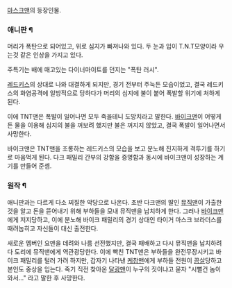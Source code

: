 [마스크맨](%EB%A7%88%EC%8A%A4%ED%81%AC%EB%A7%A8.md)의 등장인물.

### 애니판 ¶

  

머리가 폭탄으로 되어있고, 위로 심지가 빠져나와 있다. 두 눈과 입이 T.N.T모양이라 우는것 같은 인상을 가지고 있다.  

  

주특기는 배에 매고있는 다이너마이트를 던지는 "폭탄 러시".  

  

[레드키스](%EB%A0%88%EB%93%9C%ED%82%A4%EC%8A%A4%28%EB%A7%88%EC%8A%A4%ED%81%AC%EB%A7%A8%29.md)의 상대로 나와 대결하게 되지만, 경기 전부터 주눅든 모습이었고, 결국 레드키스의 화염공격에 일방적으로 당하다가
머리의 심지에 불이 붙어 폭발할 위기에 처하게 된다.

  

이에 TNT맨은 폭발이 일어나면 모두 죽을테니 도망치라고 말한다.
[바이크맨](%EB%B0%94%EC%9D%B4%ED%81%AC%EB%A7%A8.md)이 어떻게든 물을 이용해 심지의 불을 꺼보려 했지만
불은 꺼지지 않았고, 결국 폭발이 일어나면서 사망한다.

  

바이크맨은 TNT맨을 조롱하는 레드키스의 모습을 보고 분노해 진지하게 격투기를 하기로 마음먹게 된다. 다크 패밀리 간부의 강함을 증명함과
동시에 바이크맨이 성장하는 계기를 만들어 준셈.  

### 원작 ¶

  

애니판과는 다르게 다소 찌질한 악당으로 나온다. 초반 다크맨의 딸인
[뮤직맨](%EB%AE%A4%EC%A7%81%EB%A7%A8.md)이 가출한 것을 알고 돈을 뜯어내기 위해 부하들을 모내 뮤직맨을
납치하게 한다. 그러나 [바이크맨](%EB%B0%94%EC%9D%B4%ED%81%AC%EB%A7%A8.md)에게 저지당하고, 이에
분노해 바이크 패밀리의 경기 상대인 타이거 마스크 브라더스를 때려눕히고 자신들이 대신 출전한다.

  

새로운 멤버인 요맨을 데려와 나름 선전했지만, 결국 패배하고 다시 뮤직맨을 납치하려다 도리에 뮤직맨에게 역관광당한다. 이에 빡친 TNT맨은
부하들을 완전무장시키고 바이크 패밀리를 털러 가려 하지만, 갑자기 나타낸
[케찹맨](%EC%BC%80%EC%B0%B9%EB%A7%A8.md)에게 부하들 전원이
[끔살](%EB%81%94%EC%82%B4.md)당하고 본인도 중상을 입는다. 죽기 직전 찾아온
[달광맨](%EB%8B%AC%EA%B4%91%EB%A7%A8.md)이 누구의 짓이냐고 묻자 "시뻘건 놈이 와서..." 라고 말한 후
사망한다.

